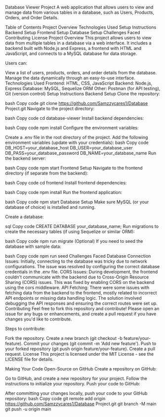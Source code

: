 Database Viewer Project
A web application that allows users to view and manage data from various tables in a database, such as Users, Products, Orders, and Order Details.

Table of Contents
Project Overview
Technologies Used
Setup Instructions
Backend Setup
Frontend Setup
Database Setup
Challenges Faced
Contributing
License
Project Overview
This project allows users to view data from multiple tables in a database via a web interface. It includes a backend built with Node.js and Express, a frontend with HTML and JavaScript, and connects to a MySQL database for data storage.

Users can:

View a list of users, products, orders, and order details from the database.
Manage the data dynamically through an easy-to-use interface.
Technologies Used
Frontend: HTML, CSS, JavaScript
Backend: Node.js, Express
Database: MySQL, Sequelize ORM
Other: Postman (for API testing), Git (version control)
Setup Instructions
Backend Setup
Clone the repository:

bash
Copy code
git clone https://github.com/Samzzycares1/Database Project.git
Navigate to the project directory:

bash
Copy code
cd database-viewer
Install backend dependencies:

bash
Copy code
npm install
Configure the environment variables:

Create a .env file in the root directory of the project.
Add the following environment variables (update with your credentials):
bash
Copy code
DB_HOST=your_database_host
DB_USER=your_database_user
DB_PASS=your_database_password
DB_NAME=your_database_name
Run the backend server:

bash
Copy code
npm start
Frontend Setup
Navigate to the frontend directory (if separate from the backend):

bash
Copy code
cd frontend
Install frontend dependencies:

bash
Copy code
npm install
Run the frontend application:

bash
Copy code
npm start
Database Setup
Make sure MySQL (or your database of choice) is installed and running.

Create a database:

sql
Copy code
CREATE DATABASE your_database_name;
Run migrations to create the necessary tables (if using Sequelize or similar ORM):

bash
Copy code
npm run migrate
(Optional) If you need to seed the database with sample data:

bash
Copy code
npm run seed
Challenges Faced
Database Connection Issues: Initially, connecting to the database was tricky due to network configurations. The issue was resolved by configuring the correct database credentials in the .env file.
CORS Issues: During development, the frontend couldn't communicate with the backend due to Cross-Origin Resource Sharing (CORS) issues. This was fixed by enabling CORS on the backend using the cors middleware.
API Fetching: There were some issues with fetching data from the backend to the frontend, mostly related to incorrect API endpoints or missing data handling logic. The solution involved debugging the API responses and ensuring the correct routes were set up.
Contributing
Feel free to fork this repository and contribute! Please open an issue for any bugs or enhancements, and create a pull request if you have changes you'd like to contribute.

Steps to contribute:

Fork the repository.
Create a new branch (git checkout -b feature/your-feature).
Commit your changes (git commit -m 'Add new feature').
Push to your forked repository (git push origin feature/your-feature).
Create a pull request.
License
This project is licensed under the MIT License - see the LICENSE file for details.

Making Your Code Open-Source on GitHub
Create a repository on GitHub:

Go to GitHub, and create a new repository for your project.
Follow the instructions to initialize your repository.
Push your code to GitHub:

After committing your changes locally, push your code to your GitHub repository:
bash
Copy code
git remote add origin https://github.com/Samzzycares1/Database Project.git
git branch -M main
git push -u origin main